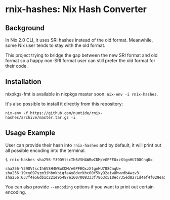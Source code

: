 # rnix-hashes: Nix Hash Converter

## Background
In Nix 2.0 CLI, it uses SRI hashes instead of the old format. Meanwhile, some Nix user tends to stay with the old format.

This project trying to bridge the gap between the new SRI format and old format so a happy non-SRI format user can still prefer the old format for their code.


## Installation

nixpkgs-fmt is available in nixpkgs master soon. `nix-env -i rnix-hashes`.

It's also possible to install it directly from this repository:

`nix-env -f https://github.com/numtide/rnix-hashes/archive/master.tar.gz -i`

## Usage Example

User can provide their hash into `rnix-hashes` and by default, it will print out all possible encoding into the terminal.
```
$ rnix-hashes sha256-Y39OVtscIh6VSH4WBwCDM/eGPFEOxzXtgnHU708CnqU=

sha256-Y39OVtscIh6VSH4WBwCDM/eGPFEOxzXtgnHU708CnqU=
sha256:19cy097yzm3ihbnkbiqfa4y8dxrkhc00f5ky92aiw8hwvdb4wzv3
sha256:637f4e56db1c221e95487e1607008333f7863c510ec735ed8271d4ef4f029ea5
```

You can also provide `--encoding` options if you want to print out certain encoding.

